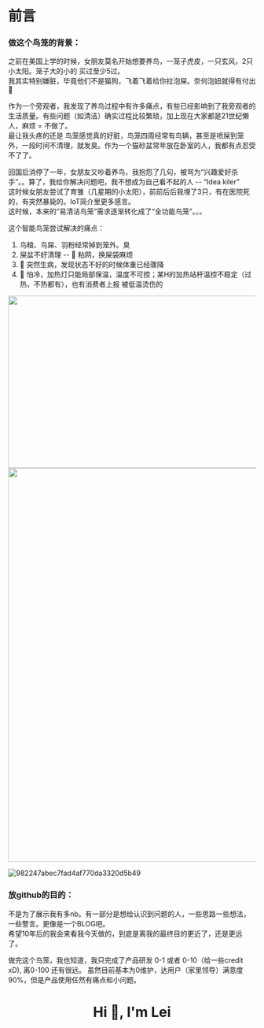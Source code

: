 # 前言
### 做这个鸟笼的背景：<br>
之前在美国上学的时候，女朋友莫名开始想要养鸟，一笼子虎皮，一只玄风，2只小太阳。笼子大的小的 买过至少5过。<br>
我其实特别嫌脏，毕竟他们不是猫狗，飞着飞着给你拉泡屎。奈何泡妞就得有付出🤷 <br>

作为一个旁观者，我发现了养鸟过程中有许多痛点，有些已经影响到了我旁观者的生活质量。有些问题（如清洁）确实过程比较繁琐，加上现在大家都是21世纪懒人，麻烦 = 不做了。<br>
最让我头疼的还是 鸟笼感觉真的好脏，鸟笼四周经常有鸟辆，甚至是喷屎到笼外，一段时间不清理，就发臭。作为一个猫砂盆常年放在卧室的人，我都有点忍受不了了。<br>

回国后消停了一年，女朋友又吵着养鸟，我抱怨了几句，被骂为“兴趣爱好杀手”。。算了，我给你解决问题吧，我不想成为自己看不起的人 -- “Idea kiler” <br>
这时候女朋友尝试了育雏（几星期的小太阳），前前后后我埋了3只，有在医院死的，有突然暴毙的。IoT简介里更多感言。<br>
这时候，本来的“易清洁鸟笼”需求逐渐转化成了“全功能鸟笼”。。。 <br>

这个智能鸟笼尝试解决的痛点：
1. 鸟粮、鸟屎、羽粉经常掉到笼外。臭
2. 屎盆不好清理 -- 💩 粘网，换屎袋麻烦
3. 🐤 突然生病，发现状态不好的时候体重已经骤降
4. 🐤 怕冷，加热灯只能局部保温，温度不可控；某H的加热站杆温控不稳定（过热，不热都有），也有消费者上报 被低温烫伤的
<img src="https://user-images.githubusercontent.com/1382734/217746101-98a3f3c7-5575-46b0-8939-e733acb438d3.png" width="600" height="350">

<img src="https://user-images.githubusercontent.com/1382734/217746431-8527086f-f650-4fbf-9a29-b9fe6ce2c672.png" width="600" height="800">

![982247abec7fad4af770da3320d5b49](https://user-images.githubusercontent.com/1382734/217746431-8527086f-f650-4fbf-9a29-b9fe6ce2c672.jpg)


### 放github的目的：
不是为了展示我有多nb。有一部分是想给认识到问题的人，一些思路一些想法，一些警言。更像是一个BLOG吧。<br>
希望10年后的我会来看我今天做的，到底是离我的最终目的更近了，还是更远了。

做完这个鸟笼，我也知道，我只完成了产品研发 0-1 或者 0-10（给一些credit xD), 离0-100 还有很远。
虽然目前基本为0维护，达用户（家里领导）满意度90%，但是产品使用任然有痛点和小问题。

<h1 align="center">Hi 👋, I'm Lei</h1>

